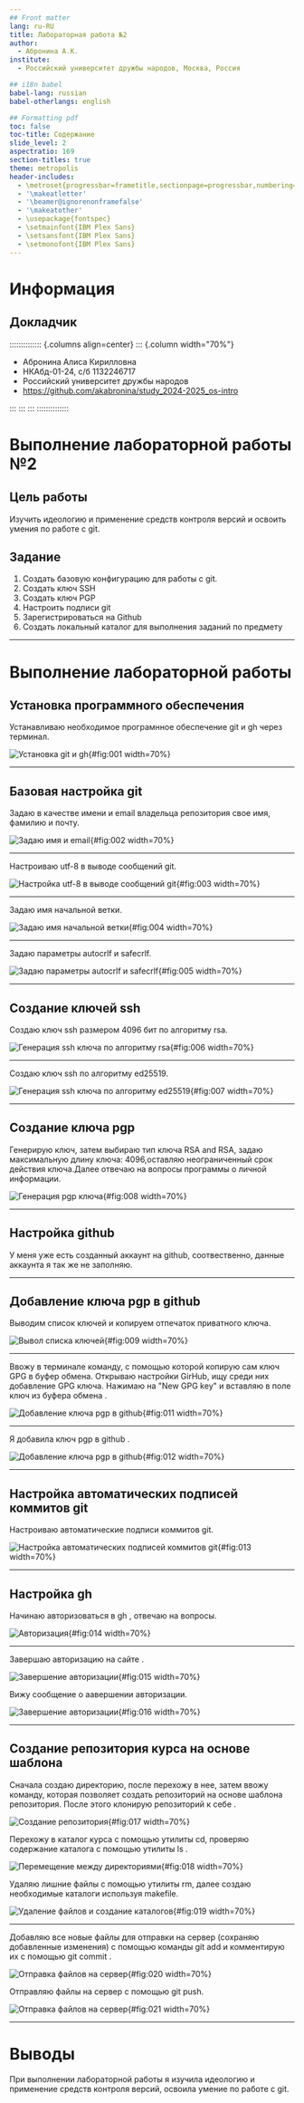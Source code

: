 ```yaml
---
## Front matter
lang: ru-RU
title: Лабораторная работа №2
author:
  - Абронина А.К.
institute:
  - Российский университет дружбы народов, Москва, Россия

## i18n babel
babel-lang: russian
babel-otherlangs: english

## Formatting pdf
toc: false
toc-title: Содержание
slide_level: 2
aspectratio: 169
section-titles: true
theme: metropolis
header-includes:
  - \metroset{progressbar=frametitle,sectionpage=progressbar,numbering=fraction}
  - '\makeatletter'
  - '\beamer@ignorenonframefalse'
  - '\makeatother'
  - \usepackage{fontspec}
  - \setmainfont{IBM Plex Sans}
  - \setsansfont{IBM Plex Sans}
  - \setmonofont{IBM Plex Sans}
---
```


# Информация

## Докладчик

:::::::::::::: {.columns align=center}
::: {.column width="70%"}

  * Абронина Алиса Кирилловна
  * НКАбд-01-24, с/б 1132246717
  * Российский университет дружбы народов
  * <https://github.com/akabronina/study_2024-2025_os-intro>

:::
::: 
:::
::::::::::::::

# Выполнение лабораторной работы №2

## Цель работы

Изучить идеологию и применение средств контроля версий и освоить умения по работе с git.

## Задание

1. Создать базовую конфигурацию для работы с git.
2. Создать ключ SSH
3. Создать ключ PGP
4. Настроить подписи git
5. Зарегистрироваться на Github
6. Создать локальный каталог для выполнения заданий по предмету

---

# Выполнение лабораторной работы

## Установка программного обеспечения 

Устанавливаю необходимое програмнное обеспечение git и gh через терминал.

![Установка git и gh](image/1){#fig:001 width=70%}

---

## Базовая настройка git

Задаю в качестве имени и email владельца репозитория свое имя, фамилию и почту.

![Задаю имя и email](image/2){#fig:002 width=70%}

---

Настроиваю utf-8 в выводе сообщений git.

![Настройка utf-8 в выводе сообщений git](image/3){#fig:003 width=70%}

---

Задаю имя начальной ветки.

![Задаю имя начальной ветки](image/4){#fig:004 width=70%}

---

Задаю параметры autocrlf и safecrlf.

![Задаю параметры autocrlf и safecrlf](image/5){#fig:005 width=70%}

---

## Создание ключей ssh

Создаю ключ ssh размером 4096 бит по алгоритму rsa.

![Генерация ssh ключа по алгоритму rsa](image/6){#fig:006 width=70%}

---

Создаю ключ ssh по алгоритму ed25519.

![Генерация ssh ключа по алгоритму ed25519](image/7){#fig:007 width=70%}

---

## Создание ключа pgp

Генерирую ключ, затем выбираю тип ключа RSA and RSА, задаю максимальную длину ключа: 4096,оставляю неограниченный срок действия ключа.Далее отвечаю на вопросы программы о личной информации.

![Генерация pgp ключа](image/8){#fig:008 width=70%}

---

## Настройка github

У меня уже есть созданный аккаунт на github, соотвественно, данные аккаунта я так же не заполняю.

---

## Добавление ключа pgp в github

Выводим список ключей и копируем отпечаток приватного ключа.

![Вывол списка ключей](image/9){#fig:009 width=70%}

---

Ввожу в терминале команду, с помощью которой копирую сам ключ GPG в буфер обмена. Открываю настройки GirHub, ищу среди них добавление GPG ключа. Нажимаю на "New GPG key" и вставляю в поле ключ из буфера обменa .

![Добавление ключа pgp в github](image/11){#fig:011 width=70%}

---

Я добавила ключ pgp в github .

![Добавление ключа pgp в github](image/12){#fig:012 width=70%}

---

## Настройка автоматических подписей коммитов git

Настроиваю автоматические подписи коммитов git.

![Настройка автоматических подписей коммитов git](image/13){#fig:013 width=70%}

---

## Настройка gh

Начинаю авторизоваться в gh , отвечаю на вопросы.

![Авторизация](image/14){#fig:014 width=70%}

---

Завершаю авторизацию на сайте .

![Завершение авторизации](image/15){#fig:015 width=70%}

Вижу сообщение о аавершении авторизации.

![Завершение авторизации](image/16){#fig:016 width=70%}

---

## Создание репозитория курса на основе шаблона

Сначала создаю директорию, после перехожу в нее, затем ввожу команду, которая позволяет создать репозиторий на основе шаблона репозитория. После этого клонирую репозиторий к себе .

![Создание репозитория](image/17){#fig:017 width=70%}

Перехожу в каталог курса с помощью утилиты cd, проверяю содержание каталога с помощью утилиты ls .

![Перемещение между директориями](image/18){#fig:018 width=70%}


Удаляю лишние файлы с помощью утилиты rm, далее создаю необходимые каталоги используя makefile.

![Удаление файлов и создание каталогов](image/19){#fig:019 width=70%}

---

Добавляю все новые файлы для отправки на сервер (сохраняю добавленные изменения) с помощью команды git add и комментирую их с помощью git commit .

![Отправка файлов на сервер](image/20){#fig:020 width=70%}

Отправляю файлы на сервер с помощью git push.

![Отправка файлов на сервер](image/21){#fig:021 width=70%}

---

# Выводы

При выполнении лабораторной работы я изучила идеологию и применение средств контроля версий, освоила умение по работе с git.

